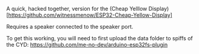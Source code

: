 A quick, hacked together, version for the (Cheap Yelllow Display)[https://github.com/witnessmenow/ESP32-Cheap-Yellow-Display]

Requires a speaker connected to the speaker port.

To get this working, you will need to first upload the data folder to spiffs of the CYD:
https://github.com/me-no-dev/arduino-esp32fs-plugin

